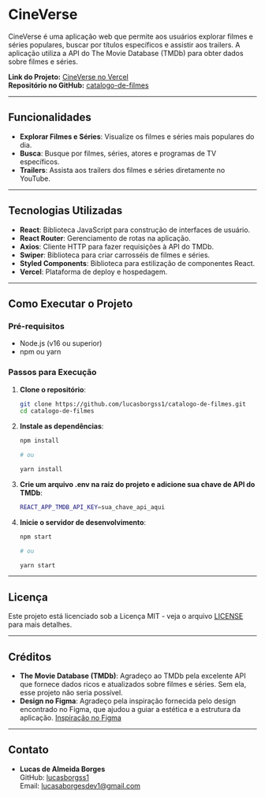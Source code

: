 # CineVerse

CineVerse é uma aplicação web que permite aos usuários explorar filmes e séries populares, buscar por títulos específicos e assistir aos trailers. A aplicação utiliza a API do The Movie Database (TMDb) para obter dados sobre filmes e séries.

**Link do Projeto:** [CineVerse no Vercel](https://cine-verse-psi.vercel.app/)  
**Repositório no GitHub:** [catalogo-de-filmes](https://github.com/lucasborgss1/catalogo-de-filmes)

---

## Funcionalidades

-   **Explorar Filmes e Séries**: Visualize os filmes e séries mais populares do dia.
-   **Busca**: Busque por filmes, séries, atores e programas de TV específicos.
-   **Trailers**: Assista aos trailers dos filmes e séries diretamente no YouTube.

---

## Tecnologias Utilizadas

-   **React**: Biblioteca JavaScript para construção de interfaces de usuário.
-   **React Router**: Gerenciamento de rotas na aplicação.
-   **Axios**: Cliente HTTP para fazer requisições à API do TMDb.
-   **Swiper**: Biblioteca para criar carrosséis de filmes e séries.
-   **Styled Components**: Biblioteca para estilização de componentes React.
-   **Vercel**: Plataforma de deploy e hospedagem.

---

## Como Executar o Projeto

### Pré-requisitos

-   Node.js (v16 ou superior)
-   npm ou yarn

### Passos para Execução

1. **Clone o repositório**:

    ```bash
    git clone https://github.com/lucasborgss1/catalogo-de-filmes.git
    cd catalogo-de-filmes
    ```

2. **Instale as dependências**:

    ```bash
    npm install

    # ou

    yarn install
    ```

3. **Crie um arquivo .env na raiz do projeto e adicione sua chave de API do TMDb**:

    ```bash
    REACT_APP_TMDB_API_KEY=sua_chave_api_aqui
    ```

4. **Inicie o servidor de desenvolvimento**:

    ```bash
    npm start

    # ou

    yarn start
    ```

---

## Licença

Este projeto está licenciado sob a Licença MIT - veja o arquivo [LICENSE](LICENSE) para mais detalhes.

---

## Créditos

-   **The Movie Database (TMDb)**: Agradeço ao TMDb pela excelente API que fornece dados ricos e atualizados sobre filmes e séries. Sem ela, esse projeto não seria possível.
-   **Design no Figma**: Agradeço pela inspiração fornecida pelo design encontrado no Figma, que ajudou a guiar a estética e a estrutura da aplicação. [Inspiração no Figma](https://www.figma.com/community/file/1338926652672180913)

---

## Contato

-   **Lucas de Almeida Borges**  
    GitHub: [lucasborgss1](https://github.com/lucasborgss1)  
    Email: lucasaborgesdev1@gmail.com
